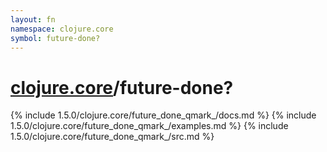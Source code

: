 ```yaml
---
layout: fn
namespace: clojure.core
symbol: future-done?
---
```


# [clojure.core](../)/future-done?

{% include 1.5.0/clojure.core/future_done_qmark_/docs.md %}
{% include 1.5.0/clojure.core/future_done_qmark_/examples.md %}
{% include 1.5.0/clojure.core/future_done_qmark_/src.md %}

